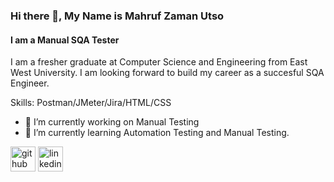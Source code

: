 ### Hi there 👋, My Name is Mahruf Zaman Utso
#### I am a Manual SQA Tester

I am a fresher graduate at Computer Science and Engineering from East West University. I am looking forward to build my career as a succesful SQA Engineer. 

Skills: Postman/JMeter/Jira/HTML/CSS

- 🔭 I’m currently working on Manual Testing 
- 🌱 I’m currently learning Automation Testing and Manual Testing.


[<img src='https://cdn.jsdelivr.net/npm/simple-icons@3.0.1/icons/github.svg' alt='github' height='40'>](https://github.com/mahruf044)  [<img src='https://cdn.jsdelivr.net/npm/simple-icons@3.0.1/icons/linkedin.svg' alt='linkedin' height='40'>](https://www.linkedin.com/in/mahruf-zaman-utso-25b94522b/)
